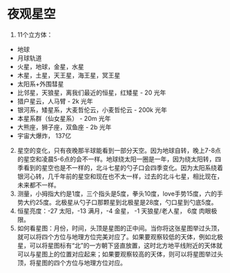 # 夜观星空

1. 11个立方体：
  - 地球
  - 月球轨道
  - 火星，地球，金星，水星
  - 木星，土星，天王星，海王星，冥王星
  - 太阳系+外围彗星
  - 比邻星，天狼星，离我们最近的恒星，红矮星 - 20 光年
  - 猎户星云，人马臂 - 2k 光年
  - 银河系，矮星系，大麦哲伦云，小麦哲伦云 - 200k 光年
  - 本星系群（仙女星系） - 20m 光年
  - 大熊座，狮子座，双鱼座 - 2b 光年
  - 宇宙大爆炸， 137亿
2. 星空的变化，只有夜晚那半球能看到一部分天空。因为地球自转，晚上7-8点的星空和凌晨5-6点的会不一样。地球绕太阳一圈是一年，因为绕太阳转，四季看到的星空也是不一样的，北斗七星的勺子口会四季变化。因为太阳系绕着银河心转，几千年前的星空和现在也不太一样，过去的北斗七星，相比现在，未来都不一样。
3. 测量，小拇指大约是1度，三个指头是5度，拳头10度，love手势15度，六的手势大约25度。北极星从勺子口那颗星到北极星是28度，勺口星到勺底5度。
4. 恒星亮度：-27 太阳，-13 满月，-4 金星， -1 天狼星/老人星， 6度 肉眼极限。
5. 如何看星图：月份，时间，头顶是星图的正中间。当你将这张星图举过头顶，就可以将四个方位与地理方位完美对应了。如果要观察较低的天体，例如北极星，可以将星图标有“北”的一方朝下竖直放置，这时北方地平线附近的天体就可以与星图上的位置对应起来；如果要观察较高的天体，则可以将星图举过头顶，将星图的四个方位与地理方位对应。
